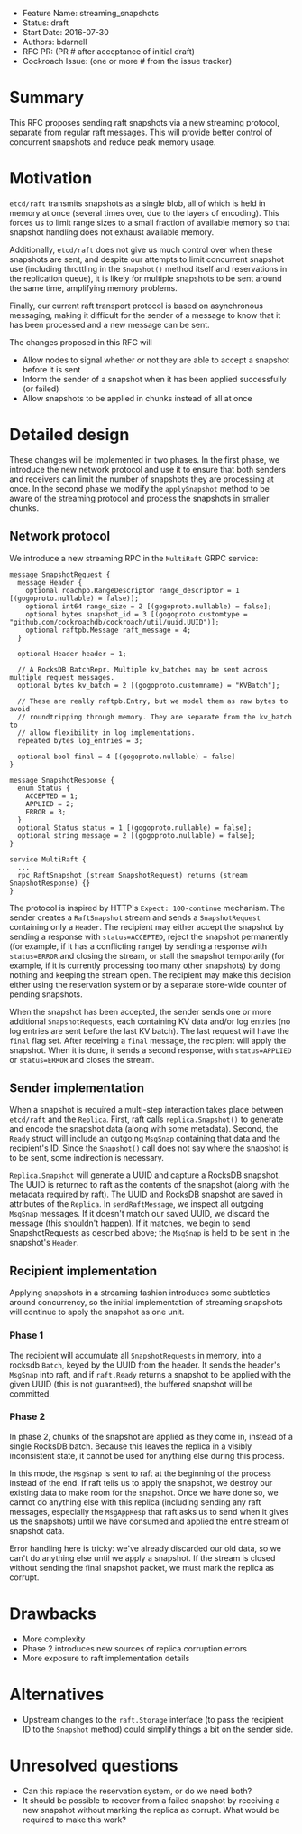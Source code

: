 - Feature Name: streaming_snapshots
- Status: draft
- Start Date: 2016-07-30
- Authors: bdarnell
- RFC PR: (PR # after acceptance of initial draft)
- Cockroach Issue: (one or more # from the issue tracker)


# Summary

This RFC proposes sending raft snapshots via a new streaming protocol,
separate from regular raft messages. This will provide better control
of concurrent snapshots and reduce peak memory usage.

# Motivation

`etcd/raft` transmits snapshots as a single blob, all of which is held
in memory at once (several times over, due to the layers of encoding).
This forces us to limit range sizes to a small fraction of available
memory so that snapshot handling does not exhaust available memory.

Additionally, `etcd/raft` does not give us much control over when
these snapshots are sent, and despite our attempts to limit concurrent
snapshot use (including throttling in the `Snapshot()` method itself
and reservations in the replication queue), it is likely for multiple
snapshots to be sent around the same time, amplifying memory problems.

Finally, our current raft transport protocol is based on asynchronous
messaging, making it difficult for the sender of a message to know
that it has been processed and a new message can be sent.

The changes proposed in this RFC will
- Allow nodes to signal whether or not they are able to accept a
  snapshot before it is sent
- Inform the sender of a snapshot when it has been applied
  successfully (or failed)
- Allow snapshots to be applied in chunks instead of all at once

# Detailed design

These changes will be implemented in two phases. In the first phase,
we introduce the new network protocol and use it to ensure that both
senders and receivers can limit the number of snapshots they are
processing at once. In the second phase we modify the `applySnapshot`
method to be aware of the streaming protocol and process the snapshots
in smaller chunks.

## Network protocol

We introduce a new streaming RPC in the `MultiRaft` GRPC service:

``` protocol-buffer
message SnapshotRequest {
  message Header {
    optional roachpb.RangeDescriptor range_descriptor = 1 [(gogoproto.nullable) = false)];
    optional int64 range_size = 2 [(gogoproto.nullable) = false];
    optional bytes snapshot_id = 3 [(gogoproto.customtype = "github.com/cockroachdb/cockroach/util/uuid.UUID")];
    optional raftpb.Message raft_message = 4;
  }

  optional Header header = 1;

  // A RocksDB BatchRepr. Multiple kv_batches may be sent across multiple request messages.
  optional bytes kv_batch = 2 [(gogoproto.customname) = "KVBatch"];

  // These are really raftpb.Entry, but we model them as raw bytes to avoid
  // roundtripping through memory. They are separate from the kv_batch to
  // allow flexibility in log implementations.
  repeated bytes log_entries = 3;

  optional bool final = 4 [(gogoproto.nullable) = false]
}

message SnapshotResponse {
  enum Status {
    ACCEPTED = 1;
    APPLIED = 2;
    ERROR = 3;
  }
  optional Status status = 1 [(gogoproto.nullable) = false];
  optional string message = 2 [(gogoproto.nullable) = false];
}

service MultiRaft {
  ...
  rpc RaftSnapshot (stream SnapshotRequest) returns (stream SnapshotResponse) {}
}
```

The protocol is inspired by HTTP's `Expect: 100-continue` mechanism.
The sender creates a `RaftSnapshot` stream and sends a
`SnapshotRequest` containing only a `Header`. The recipient may either
accept the snapshot by sending a response with `status=ACCEPTED`,
reject the snapshot permanently (for example, if it has a conflicting
range) by sending a response with `status=ERROR` and closing the
stream, or stall the snapshot temporarily (for example, if it is
currently processing too many other snapshots) by doing nothing and
keeping the stream open. The recipient may make this decision either
using the reservation system or by a separate store-wide counter of
pending snapshots.

When the snapshot has been accepted, the sender sends one or more
additional `SnapshotRequests`, each containing KV data and/or log
entries (no log entries are sent before the last KV batch). The last
request will have the `final` flag set. After receiving a `final`
message, the recipient will apply the snapshot. When it is done, it
sends a second response, with `status=APPLIED` or `status=ERROR` and
closes the stream.

## Sender implementation

When a snapshot is required a multi-step interaction takes place
between `etcd/raft` and the `Replica`. First, raft calls
`replica.Snapshot()` to generate and encode the snapshot data (along
with some metadata). Second, the `Ready` struct will include an
outgoing `MsgSnap` containing that data and the recipient's ID. Since
the `Snapshot()` call does not say where the snapshot is to be sent,
some indirection is necessary.

`Replica.Snapshot` will generate a UUID and capture a RocksDB
snapshot. The UUID is returned to raft as the contents of the snapshot
(along with the metadata required by raft). The UUID and RocksDB
snapshot are saved in attributes of the `Replica`. In
`sendRaftMessage`, we inspect all outgoing `MsgSnap` messages. If
it doesn't match our saved UUID, we discard the message (this
shouldn't happen). If it matches, we begin to send SnapshotRequests as
described above; the `MsgSnap` is held to be sent in the snapshot's
`Header`.

## Recipient implementation

Applying snapshots in a streaming fashion introduces some subtleties
around concurrency, so the initial implementation of streaming
snapshots will continue to apply the snapshot as one unit.

### Phase 1

The recipient will accumulate all `SnapshotRequests` in memory, into a
rocksdb `Batch`, keyed by the UUID from the header. It sends the
header's `MsgSnap` into raft, and if `raft.Ready` returns a snapshot
to be applied with the given UUID (this is not guaranteed), the
buffered snapshot will be committed.

### Phase 2

In phase 2, chunks of the snapshot are applied as they come in,
instead of a single RocksDB batch. Because this leaves the replica in
a visibly inconsistent state, it cannot be used for anything else
during this process.

In this mode, the `MsgSnap` is sent to raft at the beginning of the
process instead of the end. If raft tells us to apply the snapshot, we
destroy our existing data to make room for the snapshot. Once we have
done so, we cannot do anything else with this replica (including
sending any raft messages, especially the `MsgAppResp` that raft asks
us to send when it gives us the snapshots) until we have consumed and
applied the entire stream of snapshot data.

Error handling here is tricky: we've already discarded our old data,
so we can't do anything else until we apply a snapshot. If the stream
is closed without sending the final snapshot packet, we must mark the
replica as corrupt.

# Drawbacks

- More complexity
- Phase 2 introduces new sources of replica corruption errors
- More exposure to raft implementation details

# Alternatives

- Upstream changes to the `raft.Storage` interface (to pass the
  recipient ID to the `Snapshot` method) could simplify things a bit
  on the sender side.

# Unresolved questions

- Can this replace the reservation system, or do we need both?
- It should be possible to recover from a failed snapshot by receiving
  a new snapshot without marking the replica as corrupt. What would be
  required to make this work?

